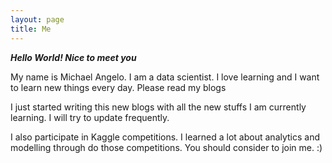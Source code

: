 ```yaml
---
layout: page
title: Me
---
```


***Hello World! Nice to meet you***

My name is Michael Angelo. I am a data scientist. I love learning and I want to learn new things every day. Please read my blogs

I just started writing this new blogs with all the new stuffs I am currently learning. I will try to update frequently.

I also participate in Kaggle competitions. I learned a lot about analytics and modelling through do those competitions. You should consider to join me. :)
